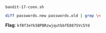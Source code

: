 `bandit-17-conn.sh`
```bash
diff passwords.new passwords.old | grep \<
```
**Flag**: `kfBf3eYk5BPBRzwjqutbbfE887SVc5Yd`